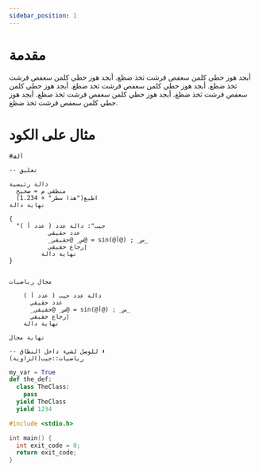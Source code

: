 ```yaml
---
sidebar_position: 1
---
```


# مقدمة

أبجد هوز حطي كلمن سعفص قرشت ثخذ ضظغ. أبجد هوز حطي كلمن سعفص قرشت ثخذ ضظغ.
أبجد هوز حطي كلمن سعفص قرشت ثخذ ضظغ. أبجد هوز حطي كلمن سعفص قرشت ثخذ ضظغ.
  أبجد هوز حطي كلمن سعفص قرشت ثخذ ضظغ. أبجد هوز حطي كلمن سعفص قرشت ثخذ ضظغ.

# مثال على الكود

```ألف
#ألف 

-- تعليق

دالة رئيسية
  منطقي م = صحيح
  اطبع("هذا سطر" + 1.234)
نهاية دالة

{
  "جيب": دالة عدد ( عدد أ )
           عدد حقيقي
           _س_ @حقيقي@ = sin(@أ@) ; _س_
           إرجاع حقيقي
         نهاية دالة 
}


مجال رياضيات

	دالة عدد جيب ( عدد أ )
      عدد حقيقي
      _س_ @حقيقي@ = sin(@أ@) ; _س_
      إرجاع حقيقي
	نهاية دالة 

نهاية مجال

-- للوصل لشيء داخل النطاق ⬇️
رياضيات::جيب(الزاوية)
```

```py
my_var = True
def the_def:
  class TheClass:
    pass
  yield TheClass
  yield 1234
```

```c
#include <stdio.h>

int main() {
  int exit_code = 0;
  return exit_code;
}
```
